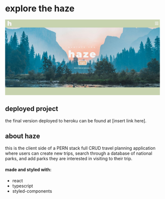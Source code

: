 # explore the haze

![haze_photo](https://github.com/jlai723/haze-client/blob/c5190ed73c3204ce9accf1b87a101f02dc881d0f/src/components/assets/haze-landing-page.JPG)

## deployed project
the final version deployed to heroku can be found at [insert link here].

## about haze
this is the client side of a PERN stack full CRUD travel planning application where users can create new trips, search through a database of national parks, and add parks they are interested in visiting to their trip.

#### made and styled with:
* react
* typescript
* styled-components